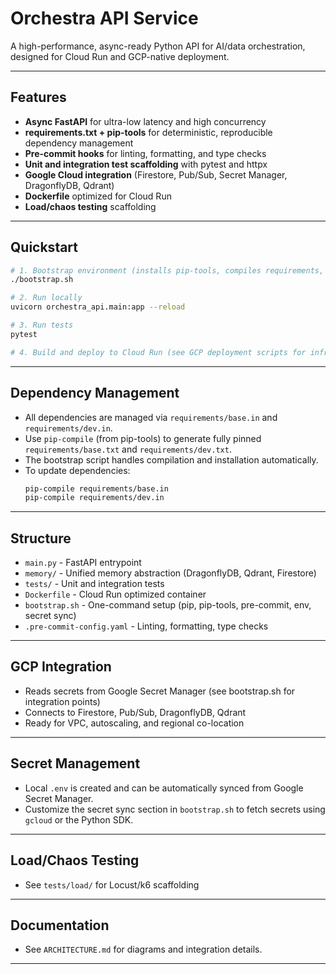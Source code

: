 # Orchestra API Service

A high-performance, async-ready Python API for AI/data orchestration, designed for Cloud Run and GCP-native deployment.

---

## Features

- **Async FastAPI** for ultra-low latency and high concurrency
- **requirements.txt + pip-tools** for deterministic, reproducible dependency management
- **Pre-commit hooks** for linting, formatting, and type checks
- **Unit and integration test scaffolding** with pytest and httpx
- **Google Cloud integration** (Firestore, Pub/Sub, Secret Manager, DragonflyDB, Qdrant)
- **Dockerfile** optimized for Cloud Run
- **Load/chaos testing** scaffolding

---

## Quickstart

```bash
# 1. Bootstrap environment (installs pip-tools, compiles requirements, installs dependencies, sets up pre-commit and .env)
./bootstrap.sh

# 2. Run locally
uvicorn orchestra_api.main:app --reload

# 3. Run tests
pytest

# 4. Build and deploy to Cloud Run (see GCP deployment scripts for infra)
```

---

## Dependency Management

- All dependencies are managed via `requirements/base.in` and `requirements/dev.in`.
- Use `pip-compile` (from pip-tools) to generate fully pinned `requirements/base.txt` and `requirements/dev.txt`.
- The bootstrap script handles compilation and installation automatically.
- To update dependencies:
  ```bash
  pip-compile requirements/base.in
  pip-compile requirements/dev.in
  ```

---

## Structure

- `main.py` - FastAPI entrypoint
- `memory/` - Unified memory abstraction (DragonflyDB, Qdrant, Firestore)
- `tests/` - Unit and integration tests
- `Dockerfile` - Cloud Run optimized container
- `bootstrap.sh` - One-command setup (pip, pip-tools, pre-commit, env, secret sync)
- `.pre-commit-config.yaml` - Linting, formatting, type checks

---

## GCP Integration

- Reads secrets from Google Secret Manager (see bootstrap.sh for integration points)
- Connects to Firestore, Pub/Sub, DragonflyDB, Qdrant
- Ready for VPC, autoscaling, and regional co-location

---

## Secret Management

- Local `.env` is created and can be automatically synced from Google Secret Manager.
- Customize the secret sync section in `bootstrap.sh` to fetch secrets using `gcloud` or the Python SDK.

---

## Load/Chaos Testing

- See `tests/load/` for Locust/k6 scaffolding

---

## Documentation

- See `ARCHITECTURE.md` for diagrams and integration details.

---